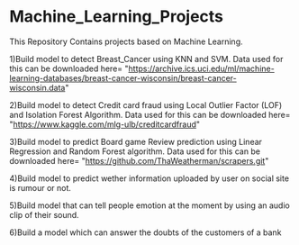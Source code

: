 # Machine_Learning_Projects

This Repository Contains projects based on Machine Learning.

1)Build model to detect Breast_Cancer using KNN and SVM. Data used for this can be downloaded here= "https://archive.ics.uci.edu/ml/machine-learning-databases/breast-cancer-wisconsin/breast-cancer-wisconsin.data"

2)Build model to detect Credit card fraud using Local Outlier Factor (LOF) and Isolation Forest Algorithm.
        Data used for this can be downloaded here= "https://www.kaggle.com/mlg-ulb/creditcardfraud"

3)Build model to predict Board game Review prediction using Linear Regression and Random Forest algorithm.
        Data used for this can be downloaded here= "https://github.com/ThaWeatherman/scrapers.git"
        
4)Build model to predict wether information uploaded by user on social site is rumour or not. 

5)Build model that can tell people emotion at the moment by using an audio clip of their sound.

6)Build a model which can answer the doubts of the customers of a bank


